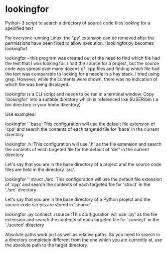 # lookingfor
Python-3 script to search a directory of source code files looking for a specified text

For everyone running Linux, the '.py' extension can be removed after the permissions have been fixed to allow execution. (lookingfor.py becomes lookingfor)

lookingfor - this program was created out of the need to find which file had the text that I was looking for. I had the source for a project, but the source code was spread over many dozens of .cpp files and finding which file had the text was comparable to looking for a needle in a hay stack.
I tried using grep. However, while the contents were shown, there was no indication of which file was being displayed.

lookingfor is a CLI script and needs to be ran in a terminal window. Copy 'lookingfor' into a suitable directory which is referenced like $USER/bin ( a bin directory in your home directory)

Use examples:

lookingfor '' base  :This configuration will use the default file extension of 'cpp' and search the contents of each targeted file for 'base' in the current directory

lookingfor .h   :This configuration will use '.h' as the file extension and search the contents of each targeted file for the default of 'def' in the current directory

Let's say that you are in the base directory of a project and the source code files are held in the directory 'src'.

lookingfor '' struct ./src  :This configuration will use the default file extension of 'cpp' and search the contents of each targeted file for 'struct' in the './src' directory

Let's say that you are in the base directory of a Python project and the source code scripts are stored in 'source'.

lookingfor .py connect ./source  :This configuration will use '.py' as the file extension and search the contents of each targeted file for 'connect' in the './source' directory

Absolute paths work just as well as relative paths. So you need to search in a directory completely different from the one which you are currently at, use the absolute path to the target directory.
